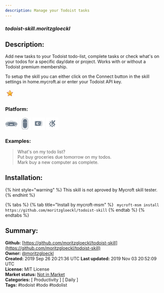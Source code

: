 ```yaml
---
description: Manage your Todoist tasks
---
```


### _todoist-skill.moritzgloeckl_  
## Description:  
Add new tasks to your Todoist todo-list, complete tasks or check what's on your todos for a specific day/date or project. Works with or without a Todoist premium membership.

To setup the skill you can either click on the Connect button in the skill settings in home.mycroft.ai or enter your Todoist API key.  
  
![](../.gitbook/assets/star.png)  
  
### Platform:  
 ![Mark I](../.gitbook/assets/mark-1-icon.png)  ![Mark II](../.gitbook/assets/mark-2-icon.png)  ![Picroft](../.gitbook/assets/picroft-icon.png)  ![plasmoid](../.gitbook/assets/kde.png)   
### Examples:  
> What's on my todo list?  
> Put buy groceries due tomorrow on my todos.  
> Mark buy a new computer as complete.  
  
## Installation:  
{% hint style="warning" %}
This skill is not aproved by Mycroft skill tester.
{% endhint %}
    
{% tabs %}
{% tab title="Install by mycroft-msm" %}
``` mycroft-msm install https://github.com/moritzgloeckl/todoist-skill```
{% endtab %}
  {% endtabs %}
    
## Summary:  
**Github:** [https://github.com/moritzgloeckl/todoist-skill](https://github.com/moritzgloeckl/todoist-skill)  
**Owner:** [@moritzgloeckl](https://github.com/moritzgloeckl)  
**Created:** 2019 Sep 26 20:21:36 UTC  **Last updated:** 2019 Nov 03 20:52:09 UTC  
**License:** MIT License  
**Market status:** [Not in Market](https://market.mycroft.ai/skill/)  
**Categories:** [ Productivity ] [ Daily ]   
**Tags:** \#todoist \#todo \#todolist   
